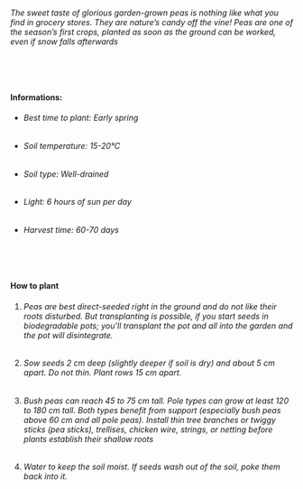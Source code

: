 ###### The sweet taste of glorious garden-grown peas is nothing like what you find in grocery stores. They are nature’s candy off the vine! Peas are one of the season’s first crops, planted as soon as the ground can be worked, even if snow falls afterwards

###### ‎

#### Informations:

-   ###### Best time to plant: Early spring
-   ###### Soil temperature: 15-20°C
-   ###### Soil type: Well-drained
-   ###### Light: 6 hours of sun per day
-   ###### Harvest time: 60-70 days

###### ‎

#### How to plant

1. ###### Peas are best direct-seeded right in the ground and do not like their roots disturbed. But transplanting is possible, if you start seeds in biodegradable pots; you’ll transplant the pot and all into the garden and the pot will disintegrate.
2. ###### Sow seeds 2 cm deep (slightly deeper if soil is dry) and about 5 cm apart. Do not thin. Plant rows 15 cm apart.
3. ###### Bush peas can reach 45 to 75 cm tall. Pole types can grow at least 120 to 180 cm tall. Both types benefit from support (especially bush peas above 60 cm and all pole peas). Install thin tree branches or twiggy sticks (pea sticks), trellises, chicken wire, strings, or netting before plants establish their shallow roots
4. ###### Water to keep the soil moist. If seeds wash out of the soil, poke them back into it.
